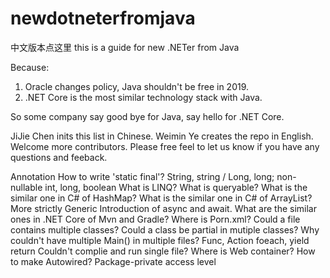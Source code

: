 # newdotneterfromjava
中文版本点这里
this is a guide for new .NETer from Java

Because:
1. Oracle changes policy, Java shouldn't be free in 2019.
2. .NET Core is the most similar technology stack with Java.

So some company say good bye for Java, say hello for .NET Core.

JiJie Chen inits this list in Chinese.
Weimin Ye creates the repo in English.
Welcome more contributors.
Please free feel to let us know if you have any questions and feeback.

Annotation
How to write 'static final'?
String, string / Long, long; non-nullable int, long, boolean
What is LINQ?
What is queryable?
What is the similar one in C# of HashMap?
What is the similar one in C# of ArrayList?
More strictly Generic
Introduction of async and await.
What are the similar ones in .NET Core of Mvn and Gradle? Where is Porn.xml?
Could a file contains multiple classes?
Could a class be partial in mutiple classes?
Why couldn't have multiple Main() in multiple files?
Func, Action
foeach, yield return
Couldn't complie and run single file?
Where is Web container?
How to make Autowired?
Package-private access level
